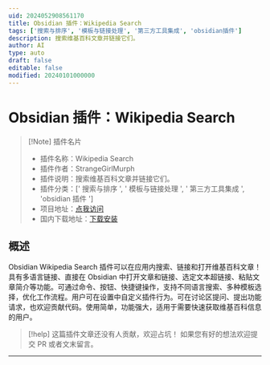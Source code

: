 ```yaml
---
uid: 2024052908561170
title: Obsidian 插件：Wikipedia Search
tags: ['搜索与排序', '模板与链接处理', '第三方工具集成', 'obsidian插件']
description: 搜索维基百科文章并链接它们。
author: AI
type: auto
draft: false
editable: false
modified: 20240101000000
---
```


# Obsidian 插件：Wikipedia Search

> [!Note] 插件名片
> - 插件名称：Wikipedia Search
> - 插件作者：StrangeGirlMurph
> - 插件说明：搜索维基百科文章并链接它们。
> - 插件分类：[' 搜索与排序 ', ' 模板与链接处理 ', ' 第三方工具集成 ', 'obsidian 插件 ']
> - 项目地址：[点我访问](https://github.com/StrangeGirlMurph/obsidian-wikipedia-search)
> - 国内下载地址：[下载安装](https://pkmer.cn/products/plugin/pluginMarket/?wikipedia-search)

## 概述

Obsidian Wikipedia Search 插件可以在应用内搜索、链接和打开维基百科文章！具有多语言链接、直接在 Obsidian 中打开文章和链接、选定文本超链接、粘贴文章简介等功能。可通过命令、按钮、快捷键操作，支持不同语言搜索、多种模板选择，优化工作流程。用户可在设置中自定义插件行为。可在讨论区提问、提出功能请求，也欢迎贡献代码。使用简单，功能强大，适用于需要快速获取维基百科信息的用户。

> [!help]
> 这篇插件文章还没有人贡献，欢迎占坑！
> 如果您有好的想法欢迎提交 PR 或者文末留言。

---



